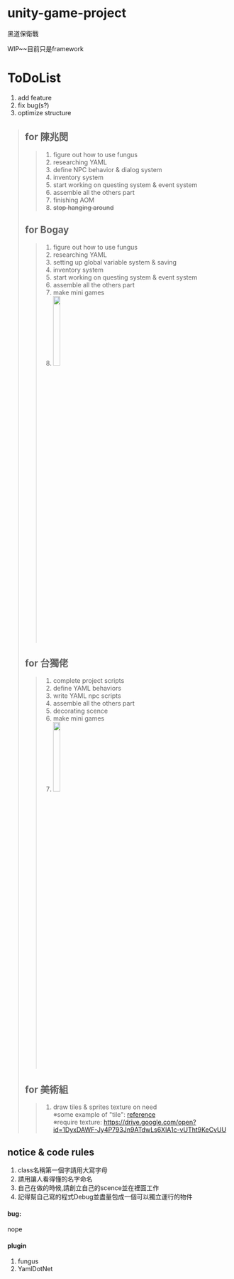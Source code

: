 # unity-game-project
黑道保衛戰

WIP~~目前只是framework

# ToDoList
1. add feature
2. fix bug(s?)
3. optimize structure
>
>  ## for 陳兆閔
>  > 1. figure out how to use fungus
>  > 2. researching YAML
>  > 3. define NPC behavior & dialog system
>  > 4. inventory system
>  > 5. start working on questing system & event system
>  > 6. assemble all the others part
>  > 7. finishing AOM
>  > 8. ~~stop hanging around~~
>  ## for Bogay
>  > 1. figure out how to use fungus
>  > 2. researching YAML
>  > 3. setting up global variable system & saving
>  > 4. inventory system
>  > 5. start working on questing system & event system
>  > 6. assemble all the others part
>  > 7. make mini games
>  > 8. <img src="https://i.kym-cdn.com/photos/images/facebook/001/444/743/e63.png" width="20%">
>  ## for 台獨佬
>  > 1. complete project scripts
>  > 2. define YAML behaviors
>  > 3. write YAML npc scripts
>  > 4. assemble all the others part
>  > 5. decorating scence
>  > 6. make mini games
>  > 7. <img src="https://i.kym-cdn.com/photos/images/facebook/001/444/743/e63.png" width="20%">
>  ## for 美術組
>  > 1. draw tiles & sprites texture on need<br>
>  >※some example of "tile": <a href="https://opengameart.org/art-search-advanced?keys=&field_art_type_tid%5B%5D=9&sort_by=count&sort_order=DESC">reference</a><br>
>  >※require texture: https://drive.google.com/open?id=1DyxDAWF-Jy4P793Jn9ATdwLs6XlA1c-vUTht9KeCvUU
  
## notice & code rules
1. class名稱第一個字請用大寫字母
2. 請用讓人看得懂的名字命名
3. 自己在做的時候,請創立自己的scence並在裡面工作
4. 記得幫自己寫的程式Debug並盡量包成一個可以獨立運行的物件

#### bug:
nope

#### plugin
1. fungus
2. YamlDotNet
